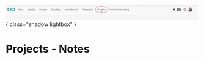 ![bereiche_projekte_v1_de.png](assets/bereiche_projekte_v1_de.png){ class="shadow lightbox" }

# Projects - Notes

